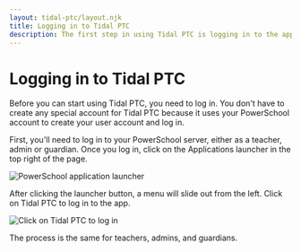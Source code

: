 ```yaml
---
layout: tidal-ptc/layout.njk
title: Logging in to Tidal PTC
description: The first step in using Tidal PTC is logging in to the application.
---
```


# Logging in to Tidal PTC

Before you can start using Tidal PTC, you need to log in. You don't have to create any special account for Tidal PTC because it uses your PowerSchool account to create your user account and log in.

First, you'll need to log in to your PowerSchool server, either as a teacher, admin or guardian. Once you log in, click on the Applications launcher in the top right of the page.

![PowerSchool application launcher](/images/tidal-ptc/application-launcher-button.png)

After clicking the launcher button, a menu will slide out from the left. Click on Tidal PTC to log in to the app.

![Click on Tidal PTC to log in](/images/tidal-ptc/application-launcher.png)

The process is the same for teachers, admins, and guardians.

